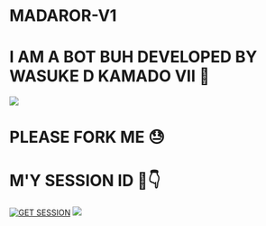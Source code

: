 # MADAROR-V1

# I AM A BOT BUH DEVELOPED BY WASUKE D KAMADO VII 💨

<a><img src='https://i.imgur.com/xGHeJ1U.jpeg'/></a>    


# PLEASE FORK ME 😓 

# M'Y SESSION ID 🫠👇

<a href='https://wasuke-session-ruok-v1.onrender.com' target="_blank"><img alt='GET SESSION' src='https://img.shields.io/badge/Click here to get your Session code-blue?style=for-the-badge&logo=opencv&logoColor=black'/></a> 
<a><img src='https://i.imgur.com/LyHic3i.gif'/></a>    
